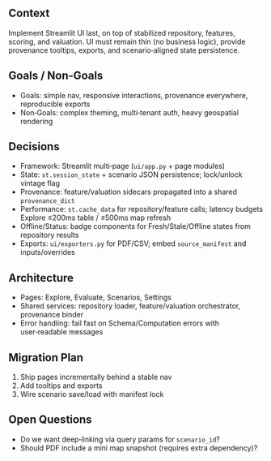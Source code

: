 ## Context

Implement Streamlit UI last, on top of stabilized repository, features, scoring, and valuation. UI must remain thin (no business logic), provide provenance tooltips, exports, and scenario‑aligned state persistence.

## Goals / Non-Goals

- Goals: simple nav, responsive interactions, provenance everywhere, reproducible exports
- Non‑Goals: complex theming, multi‑tenant auth, heavy geospatial rendering

## Decisions

- Framework: Streamlit multi‑page (`ui/app.py` + page modules)
- State: `st.session_state` + scenario JSON persistence; lock/unlock vintage flag
- Provenance: feature/valuation sidecars propagated into a shared `provenance_dict`
- Performance: `st.cache_data` for repository/feature calls; latency budgets Explore ≤200ms table / ≤500ms map refresh
- Offline/Status: badge components for Fresh/Stale/Offline states from repository results
- Exports: `ui/exporters.py` for PDF/CSV; embed `source_manifest` and inputs/overrides

## Architecture

- Pages: Explore, Evaluate, Scenarios, Settings
- Shared services: repository loader, feature/valuation orchestrator, provenance binder
- Error handling: fail fast on Schema/Computation errors with user‑readable messages

## Migration Plan

1) Ship pages incrementally behind a stable nav
2) Add tooltips and exports
3) Wire scenario save/load with manifest lock

## Open Questions

- Do we want deep‑linking via query params for `scenario_id`?
- Should PDF include a mini map snapshot (requires extra dependency)?
